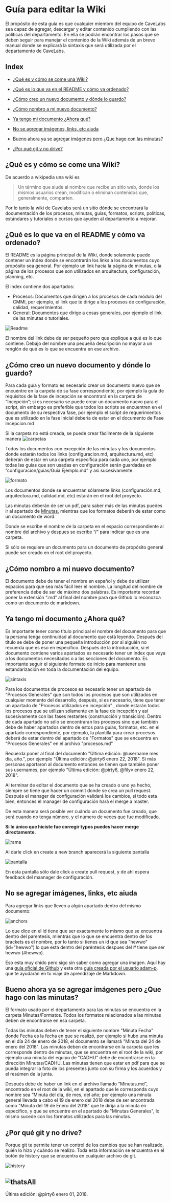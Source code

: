 # Guía para editar la Wiki
El propósito de esta guía es que cualquier miembro del equipo de CaveLabs sea capaz de agregar, descargar y editar contenido cumpliendo con las políticas del departamento. En ella se podrán encontrar los pasos que se deben seguir para manejar el contenido de la Wiki además de un breve manual donde se explicará la sintaxis que será utilizada por el departamento de CaveLabs.

## Index
* [¿Qué es y cómo se come una Wiki?](#Wiki)

* [¿Qué es lo que va en el README y cómo va ordenado?](#README)

* [¿Cómo creo un nuevo documento y dónde lo guardo?](#NuevoDocumento)

* [¿Cómo nombro a mi nuevo documento?](#Nombro)

* [Ya tengo mi documento ¿Ahora qué?](#DocumentoListo)

* [No se agregar imágenes, links, etc aiuda](#Imagenes)

* [Bueno ahora ya se agregar imágenes pero ¿Que hago con las minutas?](#Minutas)

* [¿Por qué git y no drive?](#Git)

<a id="Wiki"></a>
## ¿Qué es y cómo se come una Wiki?

De acuerdo a wikipedia una wiki es 
> Un término que alude al nombre que recibe un sitio web, donde los mismos usuarios crean, modifican o eliminan contenidos que, generalmente, comparten.

Por lo tanto la wiki de Cavelabs será un sitio dónde se encontrará la documentación de los procesos, minutas, guías, formatos, scripts, políticas, estándares y tutoriales o cursos que ayuden al departamento a mejorar.

<a id="README"></a> 
## ¿Qué es lo que va en el README y cómo va ordenado? 
El README es la página principal de la Wiki, donde solamente puede contener un index donde se encontrarán los links a los documentos cuyo propósito sea general. Por ejemplo un link hacia la página de minutas, o la página de los procesos que son utilizados en arquitectura, configuración, planning, etc.

El index contiene dos apartados:
  * Procesos: Documentos que dirigen a los procesos de cada módulo del CMMI, por ejemplo, el link que te dirige a los procesos de configuración, calidad, requerimientos. 
  * General: Documentos que dirige a cosas generales, por ejemplo el link de las minutas o tutoriales.

![Readme](https://image.prntscr.com/image/S_Q9Ka2XQdqSKp23URZLQA.png)

El nombre del link debe de ser pequeño pero que explique a qué es lo que contiene. Debajo del nombre una pequeña descripción no mayor a un renglón de qué es lo que se encuentra en ese archivo.

<a id="NuevoDocumento"></a> 
## ¿Cómo creo un nuevo documento y dónde lo guardo?
Para cada guía y formato es necesario crear un documento nuevo que se encuentre en la carpeta de su fase correspondiente, por ejemplo la guía de requisitos de la fase de incepción se encontrará en la carpeta de “Incepción”; si es necesario se puede crear un documento nuevo para el script, sin embargo es preferible que todos los scripts se encuentren en el documento de su respectiva fase, por ejemplo el script de requerimientos que es utilizado en la fase inicial debería de estar en el documento de Fase Incepcion.md

Si la carpeta no está creada, se puede crear fácilmente de la siguiente manera
![carpetas](https://i.stack.imgur.com/9Ifmj.gif)

Todos los documentos con excepción de las minutas y los documentos donde estarán todos los links (configuracion.md, arquitectura.md, etc) deberán de estar en una carpeta específica para cada uno, por ejemplo todas las guías que son usadas en configuración serán guardadas en “configuracion/guias/Guia Ejemplo.md” y así sucesivamente.

![formato](https://image.prntscr.com/image/G-z1g-2jRz_-GzJoXsaBqg.png)

Los documentos donde se encuentran sólamente links (configuración.md, arquitectura.md, calidad.md, etc) estarán en el root del proyecto.

Las minutas deberán de ser un pdf, para saber más de las minutas puedes ir al apartado de [Minutas](#Minutas), mientras que los formatos deberán de estar como un documento de word.

Donde se escribe el nombre de la carpeta en el espacio correspondiente al nombre del archivo y despues se escribe “/” para indicar que es una carpeta. 

Si sólo se requiere un documento para un documento de propósito general puede ser creado en el root del proyecto.

<a id="Nombro"></a> 
## ¿Cómo nombro a mi nuevo documento?
El documento debe de tener el nombre en español y debe de utilizar espacios para que sea más fácil leer el nombre. La longitud del nombre de preferencia debe de ser de máximo dos palabras. Es importante recordar poner la extensión “.md” al final del nombre para que Github lo reconozca como un documento de markdown.

<a id="DocumentoListo"></a> 
## Ya tengo mi documento ¿Ahora qué?
Es importante tener como título principal el nombre del documento para que la persona tenga continuidad al documento que está leyendo. Después del título se debe de poner una pequeña introducción por si alguién no recuerda que es eso en específico. Después de la introducción, si el documento contiene varios apartados es necesario tener un index que vaya a los documentos necesitados o a las secciones del documento. Es importante seguir el siguiente formato de inicio para mantener una estandarización en toda la documentación del equipo.

![sintaxis](https://image.prntscr.com/image/qWt7qq-ESa_Ky4r3YVCyhg.png)

Para los documentos de procesos es necesario tener un apartado de "Procesos Generales" que son todos los procesos que son utilizados en cualquier momento del desarrollo, después, si es necesario, tiene que tener un apartado de "Procesos utilizados en incepción" , donde estarán todos los procesos que se utilizan sólamente en la fase de incepción y así sucesivamente con las fases restantes (construcción y transición). Dentro de cada apartado no sólo se encontraran los procesos sino que también debe de haber apartados dentro de éstos para guías, formatos, etc. en el apartado correspondiente, por ejemplo, la plantilla para crear procesos deberá de estar dentro del apartado de "Formatos" que se encuentra en "Procesos Generales" en el archivo "procesos.md"

Recuerda poner al final del documento "Última edición: @username mes dia, año.", por ejemplo "Última edición: @pirty6 enero 22, 2018". Si más personas aportaron al documento entonces se tienen que también poner sus usernames, por ejemplo "Última edición: @pirty6, @filyv enero 22, 2018".

Al terminar de editar el documento que se ha creado o uno ya hecho, siempre se tiene que hacer un commit donde se crea un pull request. Después el manager de configuración validará los cambios, si todo esta bien, entonces el manager de configuración hará el merge a master. 

De esta manera será posible ver cuándo un documento fue creado, que será cuando no tenga número, y el número de veces que fue modificado.

**Si lo único que hiciste fue corregir typos puedes hacer merge directamente.**

![rama](https://image.prntscr.com/image/k-CINQVrTs2_iyL_lO_oAA.png)

Al darle click en create a new branch aparecerá la siguiente pantalla

![pantalla](https://image.prntscr.com/image/u6dX_p8HTFan6Dfz2zMhrQ.png)

En esta pantalla sólo dale click a create pull request, y de ahí espera feedback del maanager de configuración.

<a id="Imagenes"></a> 
## No se agregar imágenes, links, etc aiuda 
Para agregar links que lleven a algún apartado dentro del mismo documento:

![anchors](https://image.prntscr.com/image/0aY45VJtQQaXv480psGp8g.png)

Lo que dice en el id tiene que ser exactamente lo mismo que se encuentra dentro del parentesis, mientras que lo que se encuentra dentro de los brackets es el nombre, por lo tanto si tienes un id que sea "hewwo" (id="hewwo") lo que está dentro del paréntesis despues del # tiene que ser hewwo (#hewwo).

Eso esta muy chido pero sigo sin saber como agregar una imagen.
Aquí hay una [guía oficial de Github](https://guides.github.com/features/mastering-markdown/) y esta otra [guía creada por el usuario adam-p](https://github.com/adam-p/markdown-here/wiki/Markdown-Cheatsheet), que te ayudarán en tu viaje de aprendizaje de Markdown.

<a id="Minutas"></a>
## Bueno ahora ya se agregar imágenes pero ¿Que hago con las minutas?

El formato usado por el departamento para las minutas se encuentra en la carpeta Minutas/Formatos. Todos los formatos relacionados a las minutas deben de encontrarse en esa carpeta.

Todas las minutas deben de tener el siguiente nombre "Minuta Fecha" donde Fecha es la fecha en que se realizó, por ejemplo si hubo una minuta en el día 24 de enero de 2018, el documento se llamará "Minuta del 24 de enero del 2018". Las minutas deben de encontrarse en la carpeta que les corresponde dentro de minutas, que se encuentra en el root de la wiki, por ejemplo una minuta del equipo de "CADHU" debe de encontrarse en la dirección Minutas/CADHU. Las minutas tienen que estar en pdf para que se pueda integrar la foto de los presentes junto con su firma y los acuerdos y el resúmen de la junta. 

Después debe de haber un link en el archivo llamado “Minutas.md”, encontrado en el root de la wiki, en el apartado que le corresponda cuyo nombre sea “Minuta del dia, de mes, del año; por ejemplo una minuta general llevada a cabo el 19 de enero del 2018 debe de ser encontrada como "Minuta del 19 de Enero del 2018" que te dirija a la minuta en específico, y que se encuentre en el apartado de "Minutas Generales", lo mismo sucede con los formatos utilizados para las minutas.

## ¿Por qué git y no drive?
Porque git te permite tener un control de los cambios que se han realizado, quién lo hizo y cuándo se realizo. Toda esta información se encuentra en el botón de history que se encuentra en cualquier archivo de git. 

![history](https://image.prntscr.com/image/6wG8dwR0Te22gdfV7ehfgQ.png)

![thatsAll](https://i.ytimg.com/vi/0FHEeG_uq5Y/maxresdefault.jpg)
---

Última edición: @pirty6 enero 01, 2018.
